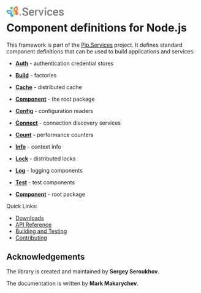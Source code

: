 # <img src="https://github.com/pip-services/pip-services/raw/master/design/Logo.png" alt="Pip.Services Logo" style="max-width:30%"> <br/> Component definitions for Node.js

This framework is part of the [Pip.Services](https://github.com/pip-services/pip-services) project.
It defines standard component definitions that can be used to build applications and services:

- [**Auth**](https://rawgit.com/pip-services-node/pip-services-components-node/master/doc/api/modules/auth.html) - authentication credential stores
- [**Build**](https://rawgit.com/pip-services-node/pip-services-components-node/master/doc/api/modules/build.html) - factories
- [**Cache**](https://rawgit.com/pip-services-node/pip-services-components-node/master/doc/api/modules/cache.html) - distributed cache
- [**Component**](https://rawgit.com/pip-services-node/pip-services-components-node/master/doc/api/modules/component.html) - the root package
- [**Config**](https://rawgit.com/pip-services-node/pip-services-components-node/master/doc/api/modules/config.html) - configuration readers
- [**Connect**](https://rawgit.com/pip-services-node/pip-services-components-node/master/doc/api/modules/connect.html) - connection discovery services
- [**Count**](https://rawgit.com/pip-services-node/pip-services-components-node/master/doc/api/modules/count.html) - performance counters
- [**Info**](https://rawgit.com/pip-services-node/pip-services-components-node/master/doc/api/modules/info.html) - context info
- [**Lock**](https://rawgit.com/pip-services-node/pip-services-components-node/master/doc/api/modules/lock.html) - distributed locks
- [**Log**](https://rawgit.com/pip-services-node/pip-services-components-node/master/doc/api/modules/log.html) - logging components
- [**Test**](https://rawgit.com/pip-services-node/pip-services-components-node/master/doc/api/modules/test.html) - test components


- [**Component**](https://rawgit.com/pip-services-node/pip-services-components-node/master/doc/api/modules/component.html) - root package

Quick Links:

* [Downloads](https://github.com/pip-services-node/pip-services-components-node/blob/master/doc/Downloads.md)
* [API Reference](https://rawgit.com/pip-services-node/pip-services-components-node/master/doc/api/globals.html)
* [Building and Testing](https://github.com/pip-services/pip-services-components-node/blob/master/doc/Development.md)
* [Contributing](https://github.com/pip-services/pip-services-components-node/blob/master/doc/Development.md/#contrib)

## Acknowledgements

The library is created and maintained by **Sergey Seroukhov**.

The documentation is written by **Mark Makarychev**.
